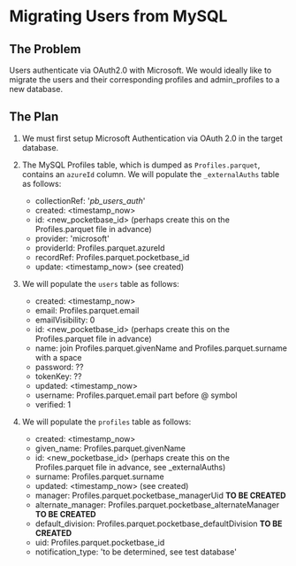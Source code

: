 # Migrating Users from MySQL

## The Problem

Users authenticate via OAuth2.0 with Microsoft. We would ideally like to migrate the users and their corresponding profiles and admin_profiles to a new database.

## The Plan

1. We must first setup Microsoft Authentication via OAuth 2.0 in the target database.

2. The MySQL Profiles table, which is dumped as `Profiles.parquet`, contains an `azureId` column. We will populate the `_externalAuths` table as follows:

    - collectionRef: '_pb_users_auth_'
    - created: <timestamp_now>
    - id: <new_pocketbase_id> (perhaps create this on the Profiles.parquet file in advance)
    - provider: 'microsoft'
    - providerId: Profiles.parquet.azureId
    - recordRef: Profiles.parquet.pocketbase_id
    - update: <timestamp_now> (see created)

3. We will populate the `users` table as follows:

    - created: <timestamp_now>
    - email: Profiles.parquet.email
    - emailVisibility: 0
    - id: <new_pocketbase_id> (perhaps create this on the Profiles.parquet file in advance)
    - name: join Profiles.parquet.givenName and Profiles.parquet.surname with a space
    - password: ??
    - tokenKey: ??
    - updated: <timestamp_now>
    - username: Profiles.parquet.email part before @ symbol
    - verified: 1

4. We will populate the `profiles` table as follows:

    - created: <timestamp_now>
    - given_name: Profiles.parquet.givenName
    - id: <new_pocketbase_id> (perhaps create this on the Profiles.parquet file in advance, see _externalAuths)
    - surname: Profiles.parquet.surname
    - updated: <timestamp_now> (see created)
    - manager: Profiles.parquet.pocketbase_managerUid **TO BE CREATED**
    - alternate_manager: Profiles.parquet.pocketbase_alternateManager **TO BE CREATED**
    - default_division: Profiles.parquet.pocketbase_defaultDivision **TO BE CREATED**
    - uid: Profiles.parquet.pocketbase_id
    - notification_type: 'to be determined, see test database'
